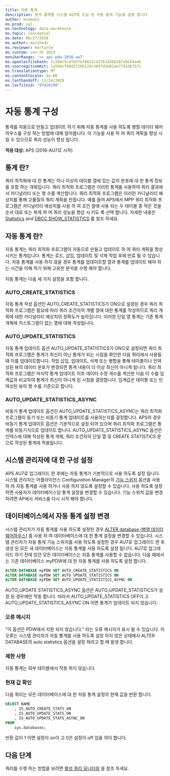 ```yaml
---
title: 자동 통계
description: 분석 플랫폼 시스템 AU7에 도입 된 자동 통계 기능을 설명 합니다.
author: mzaman1
ms.prod: sql
ms.technology: data-warehouse
ms.topic: conceptual
ms.date: 06/27/2018
ms.author: murshedz
ms.reviewer: martinle
ms.custom: seo-dt-2019
monikerRange: '>= aps-pdw-2016-au7'
ms.openlocfilehash: fc204c5c4fd37ef4621c4376142662b7a9164ade
ms.sourcegitcommit: 1a544cf4dd2720b124c3697d1e62ae7741db757c
ms.translationtype: MT
ms.contentlocale: ko-KR
ms.lasthandoff: 12/14/2020
ms.locfileid: "97420190"
---
```

# <a name="configure-auto-statistics"></a>자동 통계 구성

통계를 자동으로 만들고 업데이트 하기 위해 자동 통계를 사용 하도록 병렬 데이터 웨어하우스를 구성 하는 방법에 대해 알아봅니다.  이 기능을 사용 하 여 쿼리 계획을 향상 시킬 수 있으므로 쿼리 성능이 향상 됩니다.

**적용 대상:** APS (2016-AU7로 시작)

## <a name="what-are-statistics"></a>통계 란?
쿼리 최적화에 대 한 통계는 하나 이상의 테이블 열에 있는 값의 분포에 대 한 통계 정보를 포함 하는 개체입니다. 쿼리 최적화 프로그램은 이러한 통계를 사용하여 쿼리 결과에서 카디널리티 또는 행 수를 계산합니다. 쿼리 최적화 프로그램은 이러한 카디널리티 예상치를 통해 고품질의 쿼리 계획을 만듭니다. 예를 들어 APS에서 MPP 쿼리 최적화 프로그램은 카디널리티 예상치를 사용 하 여 조인 절에 사용 되는 두 테이블 중 작은 것을 순서 대로 또는 복제 하 여 쿼리 성능을 향상 시 키도 록 선택 합니다.  자세한 내용은 [Statistics](../relational-databases/statistics/statistics.md) and [DBCC SHOW_STATISTICS](../t-sql/database-console-commands/dbcc-show-statistics-transact-sql.md) 를 참조 하세요.

## <a name="what-are-auto-statistics"></a>자동 통계 란?
자동 통계는 쿼리 최적화 프로그램이 자동으로 만들고 업데이트 하 여 쿼리 계획을 향상 시키는 통계입니다. 통계는 로드, 삽입, 업데이트 및 삭제 작업 후에 만료 될 수 있습니다. 자동 통계를 사용 하지 않을 경우 통계를 업데이트할 열과 통계를 업데이트 해야 하는 시간을 이해 하기 위해 고유한 분석을 수행 해야 합니다.

자동 통계는 다음 세 가지 설정을 포함 합니다. 

### <a name="auto_create_statistics"></a>AUTO_CREATE_STATISTICS
자동 통계 작성 옵션인 AUTO_CREATE_STATISTICS가 ON으로 설정된 경우 쿼리 최적화 프로그램은 필요에 따라 쿼리 조건자의 개별 열에 대한 통계를 작성하므로 쿼리 계획에 대한 카디널리티 예상치의 정확도가 높아집니다. 이러한 단일 열 통계는 기존 통계 개체에 히스토그램이 없는 열에 대해 작성됩니다.

### <a name="auto_update_statistics"></a>AUTO_UPDATE_STATISTICS 
자동 통계 업데이트 옵션 AUTO_UPDATE_STATISTICS가 ON으로 설정되면 쿼리 최적화 프로그램은 통계가 최신이 아닌 통계가 되는 시점을 확인한 다음 쿼리에서 사용될 때 이를 업데이트합니다. 작업 삽입, 업데이트, 삭제 또는 병합을 통해 테이블이나 인덱싱된 뷰의 데이터 분포가 변경되면 통계 내용이 더 이상 최신이 아니게 됩니다. 쿼리 최적화 프로그램은 마지막 통계 업데이트 이후 데이터 수정 개수를 계산한 다음 이 수를 임계값과 비교하여 통계가 최신이 아니게 된 시점을 결정합니다. 임계값은 테이블 또는 인덱싱된 뷰의 행 수를 기준으로 합니다.

### <a name="auto_update_statistics_async"></a>AUTO_UPDATE_STATISTICS_ASYNC
비동기 통계 업데이트 옵션인 AUTO_UPDATE_STATISTICS_ASYNC는 쿼리 최적화 프로그램이 동기 또는 비동기 통계 업데이트를 사용하는지를 결정합니다. APS의 경우 비동기 통계 업데이트 옵션은 기본적으로 설정 되어 있으며 쿼리 최적화 프로그램은 통계를 비동기식으로 업데이트 합니다. AUTO_UPDATE_STATISTICS_ASYNC 옵션은 인덱스에 대해 작성된 통계 개체, 쿼리 조건자의 단일 열 및 CREATE STATISTICS 문으로 작성된 통계에 적용됩니다.

## <a name="configuration-settings-for-system-administrators"></a>시스템 관리자에 대 한 구성 설정
APS AU7로 업그레이드 한 후에는 자동 통계가 기본적으로 사용 하도록 설정 됩니다. 시스템 관리자는 어플라이언스 Configuration Manager의 [기능 스위치](appliance-feature-switch.md) 옵션을 사용 하 여 자동 통계를 사용 하거나 사용 하지 않도록 설정할 수 있습니다.  사용 하도록 설정 하면 사용자가 데이터베이스당 통계 설정을 변경할 수 있습니다.
기능 스위치 값을 변경 하려면 AP에서 서비스를 다시 시작 해야 합니다.

## <a name="change-auto-statistics-settings-on-a-database"></a>데이터베이스에서 자동 통계 설정 변경
시스템 관리자가 자동 통계를 사용 하도록 설정한 경우 [ALTER database (병렬 데이터 웨어하우스)](../t-sql/statements/alter-database-transact-sql.md?tabs=sqlpdw) 를 사용 하 여 데이터베이스에 대 한 통계 설정을 변경할 수 있습니다. 시스템 관리자가 자동 통계 기능 스위치를 사용 하도록 설정한 경우 AU7로 업그레이드 한 후 생성 된 모든 새 데이터베이스는 자동 통계를 사용 하도록 설정 됩니다. AU7로 업그레이드 하기 전에 있던 모든 데이터베이스는 자동 통계를 사용할 수 없습니다. 다음 예에서는 기존 데이터베이스 myPDW에 대 한 자동 통계를 사용 하도록 설정 합니다.

```sql
ALTER DATABASE myPDW SET AUTO_CREATE_STATISTICS ON
ALTER DATABASE myPDW SET AUTO_UPDATE_STATISTICS ON 
ALTER DATABASE myPDW SET AUTO_UPDATE_STATISTICS_ASYNC ON
```
 
AUTO_UPDATE STATISTICS_ASYNC 옵션은 AUTO_UPDATE_STATISTICS가 설정 된 경우에만 작동 합니다.  따라서 AUTO_UPDATE_STATISTICS OFF이 고 AUTO_UPDATE_STATISTICS_ASYNC ON 이면 통계가 업데이트 되지 않습니다. 

### <a name="error-messages"></a>오류 메시지
"이 옵션은 PDW에서 지원 되지 않습니다." 라는 오류 메시지가 표시 될 수 있습니다.  이 오류는 시스템 관리자가 자동 통계를 사용 하도록 설정 하지 않은 상태에서 ALTER DATABASE의 auto statistics 옵션을 설정 하려고 할 때 발생 합니다. 

### <a name="limitations-and-restrictions"></a>제한 사항
자동 통계는 외부 테이블에서 작동 하지 않습니다. 

### <a name="check-the-current-values"></a>현재 값 확인
다음 쿼리는 모든 데이터베이스에 대 한 자동 통계 설정의 현재 값을 반환 합니다.

```sql
SELECT NAME
    , IS_AUTO_CREATE_STATS_ON 
    , IS_AUTO_UPDATE_STATS_ON
    , IS_AUTO_UPDATE_STATS_ASYNC_ON
FROM
    sys.databases;
```

반환 값이 1 이면 설정이 on이 고 0은 설정이 off 임을 의미 합니다. 

## <a name="next-steps"></a>다음 단계
쿼리를 수행 하는 방법을 보려면 [활성 쿼리 모니터링](monitoring-active-queries.md) 을 참조 하세요.
